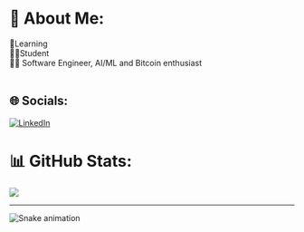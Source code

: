 # 💫 About Me:
📖Learning <br>👨‍🎓Student <br>🧑‍💻 Software Engineer, AI/ML and Bitcoin enthusiast<br><br>


## 🌐 Socials:
[![LinkedIn](https://img.shields.io/badge/LinkedIn-%230077B5.svg?logo=linkedin&logoColor=white)](https://www.linkedin.com/in/siddharth-tiwari-10baa1178) 

# 📊 GitHub Stats:

![](https://github-readme-stats.vercel.app/api/top-langs/?username=siddhart1o1&theme=radical&hide_border=false&include_all_commits=false&count_private=false&layout=compact)


---
![Snake animation](https://github.com/thepiyushmalhotra/thepiyushmalhotra/blob/output/github-contribution-grid-snake.svg)

<!-- Proudly created with GPRM ( https://gprm.itsvg.in ) -->
